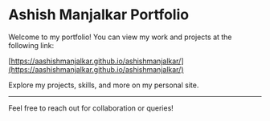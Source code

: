 # Ashish Manjalkar Portfolio

Welcome to my portfolio! You can view my work and projects at the following link:

[https://aashishmanjalkar.github.io/ashishmanjalkar/](https://aashishmanjalkar.github.io/ashishmanjalkar/)

Explore my projects, skills, and more on my personal site.

---
Feel free to reach out for collaboration or queries!
